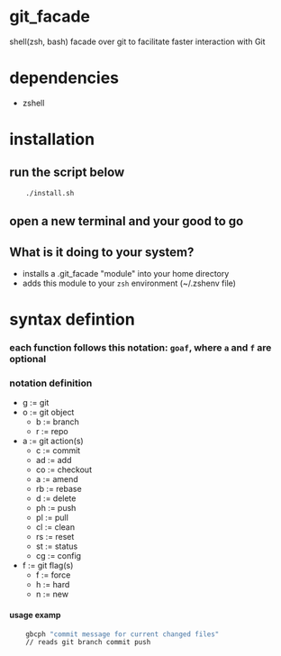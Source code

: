 # git_facade
shell(zsh, bash) facade over git to facilitate faster interaction with Git

# dependencies
* zshell
# installation
## run the script below
```zsh
    ./install.sh
```
## open a new terminal and your good to go

## What is it doing to your system?
* installs a .git_facade "module" into your home directory
* adds this module to your `zsh` environment (~/.zshenv file)

# syntax defintion
### each function follows this notation: `goaf`, where `a` and `f` are optional
### notation definition
* g := git 
* o := git object 
    * b := branch 
    * r := repo
* a := git action(s) 
    * c  := commit 
    * ad := add
    * co  := checkout
    * a  := amend
    * rb := rebase
    * d  := delete
    * ph := push
    * pl := pull
    * cl := clean
    * rs := reset
    * st := status
    * cg := config
* f := git flag(s)
    * f := force
    * h := hard
    * n := new
#### usage examp

```zsh
    gbcph "commit message for current changed files"
    // reads git branch commit push
```